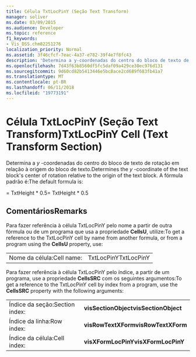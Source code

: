 ```yaml
---
title: Célula TxtLocPinY (Seção Text Transform)
manager: soliver
ms.date: 03/09/2015
ms.audience: Developer
ms.topic: reference
f1_keywords:
- Vis_DSS.chm82251276
localization_priority: Normal
ms.assetid: 3f46cfcf-7eac-4a37-e782-39f4e7f8fc43
description: 'Determina a y-coordenadas do centro do bloco de texto de rotação em relação à origem do bloco de texto. A fórmula padrão é:'
ms.openlocfilehash: 7d43f63b8560df5fc5daf09a429ce30ec976d131
ms.sourcegitcommit: 9d60cd82b5413446e5bc8ace2cd689f683fb41a7
ms.translationtype: MT
ms.contentlocale: pt-BR
ms.lasthandoff: 06/11/2018
ms.locfileid: "19773191"
---
```

# <a name="txtlocpiny-cell-text-transform-section"></a><span data-ttu-id="6739b-104">Célula TxtLocPinY (Seção Text Transform)</span><span class="sxs-lookup"><span data-stu-id="6739b-104">TxtLocPinY Cell (Text Transform Section)</span></span>

<span data-ttu-id="6739b-105">Determina a *y* -coordenadas do centro do bloco de texto de rotação em relação à origem do bloco de texto.</span><span class="sxs-lookup"><span data-stu-id="6739b-105">Determines the  *y*  -coordinate of the text block's center of rotation relative to the origin of the text block.</span></span> <span data-ttu-id="6739b-106">A fórmula padrão é:</span><span class="sxs-lookup"><span data-stu-id="6739b-106">The default formula is:</span></span> 
  
<span data-ttu-id="6739b-107">= TxtHeight \* 0.5</span><span class="sxs-lookup"><span data-stu-id="6739b-107">= TxtHeight \* 0.5</span></span>
  
## <a name="remarks"></a><span data-ttu-id="6739b-108">Comentários</span><span class="sxs-lookup"><span data-stu-id="6739b-108">Remarks</span></span>

<span data-ttu-id="6739b-109">Para fazer referência à célula TxtLocPinY pelo nome a partir de outra fórmula ou de um programa que usa a propriedade **CellsU**, utilize:</span><span class="sxs-lookup"><span data-stu-id="6739b-109">To get a reference to the TxtLocPinY cell by name from another formula, or from a program using the **CellsU** property, use:</span></span> 
  
|||
|:-----|:-----|
| <span data-ttu-id="6739b-110">Nome da célula:</span><span class="sxs-lookup"><span data-stu-id="6739b-110">Cell name:</span></span>  <br/> | <span data-ttu-id="6739b-111">TxtLocPinY</span><span class="sxs-lookup"><span data-stu-id="6739b-111">TxtLocPinY</span></span>  <br/> |
   
<span data-ttu-id="6739b-112">Para fazer referência à célula TxtLocPinY pelo índice, a partir de um programa, use a propriedade **CellsSRC** com os seguintes argumentos:</span><span class="sxs-lookup"><span data-stu-id="6739b-112">To get a reference to the TxtLocPinY cell by index from a program, use the **CellsSRC** property with the following arguments:</span></span> 
  
|||
|:-----|:-----|
| <span data-ttu-id="6739b-113">Índice da seção:</span><span class="sxs-lookup"><span data-stu-id="6739b-113">Section index:</span></span>  <br/> |<span data-ttu-id="6739b-114">**visSectionObject**</span><span class="sxs-lookup"><span data-stu-id="6739b-114">**visSectionObject**</span></span> <br/> |
| <span data-ttu-id="6739b-115">Índice da linha:</span><span class="sxs-lookup"><span data-stu-id="6739b-115">Row index:</span></span>  <br/> |<span data-ttu-id="6739b-116">**visRowTextXForm**</span><span class="sxs-lookup"><span data-stu-id="6739b-116">**visRowTextXForm**</span></span> <br/> |
| <span data-ttu-id="6739b-117">Índice da célula:</span><span class="sxs-lookup"><span data-stu-id="6739b-117">Cell index:</span></span>  <br/> |<span data-ttu-id="6739b-118">**visXFormLocPinY**</span><span class="sxs-lookup"><span data-stu-id="6739b-118">**visXFormLocPinY**</span></span> <br/> |
   


